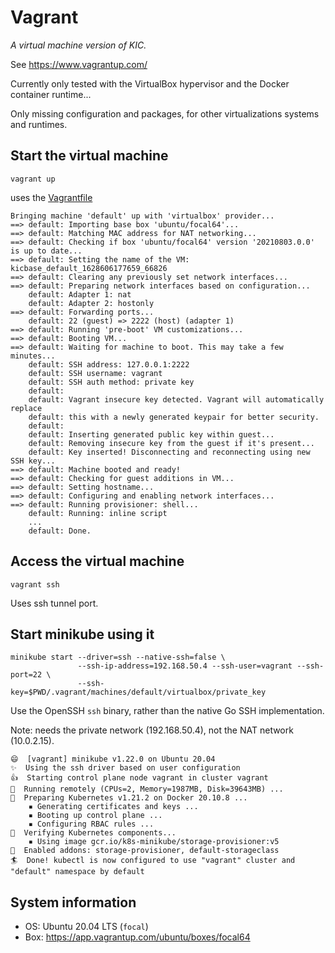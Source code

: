 # Vagrant

_A virtual machine version of KIC._

See <https://www.vagrantup.com/>

Currently only tested with the VirtualBox hypervisor and the Docker container runtime...

Only missing configuration and packages, for other virtualizations systems and runtimes.

## Start the virtual machine

```shell
vagrant up
```

uses the [Vagrantfile](Vagrantfile)

```text
Bringing machine 'default' up with 'virtualbox' provider...
==> default: Importing base box 'ubuntu/focal64'...
==> default: Matching MAC address for NAT networking...
==> default: Checking if box 'ubuntu/focal64' version '20210803.0.0' is up to date...
==> default: Setting the name of the VM: kicbase_default_1628606177659_66826
==> default: Clearing any previously set network interfaces...
==> default: Preparing network interfaces based on configuration...
    default: Adapter 1: nat
    default: Adapter 2: hostonly
==> default: Forwarding ports...
    default: 22 (guest) => 2222 (host) (adapter 1)
==> default: Running 'pre-boot' VM customizations...
==> default: Booting VM...
==> default: Waiting for machine to boot. This may take a few minutes...
    default: SSH address: 127.0.0.1:2222
    default: SSH username: vagrant
    default: SSH auth method: private key
    default: 
    default: Vagrant insecure key detected. Vagrant will automatically replace
    default: this with a newly generated keypair for better security.
    default: 
    default: Inserting generated public key within guest...
    default: Removing insecure key from the guest if it's present...
    default: Key inserted! Disconnecting and reconnecting using new SSH key...
==> default: Machine booted and ready!
==> default: Checking for guest additions in VM...
==> default: Setting hostname...
==> default: Configuring and enabling network interfaces...
==> default: Running provisioner: shell...
    default: Running: inline script
    ...
    default: Done.
```

## Access the virtual machine

```shell
vagrant ssh
```

Uses ssh tunnel port.

## Start minikube using it

```shell
minikube start --driver=ssh --native-ssh=false \
               --ssh-ip-address=192.168.50.4 --ssh-user=vagrant --ssh-port=22 \
               --ssh-key=$PWD/.vagrant/machines/default/virtualbox/private_key
```

Use the OpenSSH `ssh` binary, rather than the native Go SSH implementation.

Note: needs the private network (192.168.50.4), not the NAT network (10.0.2.15).

```text
😄  [vagrant] minikube v1.22.0 on Ubuntu 20.04
✨  Using the ssh driver based on user configuration
👍  Starting control plane node vagrant in cluster vagrant
🔗  Running remotely (CPUs=2, Memory=1987MB, Disk=39643MB) ...
🐳  Preparing Kubernetes v1.21.2 on Docker 20.10.8 ...
    ▪ Generating certificates and keys ...
    ▪ Booting up control plane ...
    ▪ Configuring RBAC rules ...
🔎  Verifying Kubernetes components...
    ▪ Using image gcr.io/k8s-minikube/storage-provisioner:v5
🌟  Enabled addons: storage-provisioner, default-storageclass
🏄  Done! kubectl is now configured to use "vagrant" cluster and "default" namespace by default
```

## System information

* OS: Ubuntu 20.04 LTS (`focal`)
* Box: <https://app.vagrantup.com/ubuntu/boxes/focal64>
